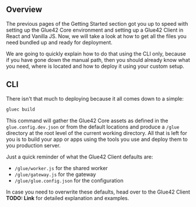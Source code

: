 ## Overview

The previous pages of the Getting Started section got you up to speed with setting up the Glue42 Core environment and setting up a Glue42 Client in React and Vanilla JS. Now, we will take a look at how to get all the files you need bundled up and ready for deployment.

We are going to quickly explain how to do that using the CLI only, because if you have gone down the manual path, then you should already know what you need, where is located and how to deploy it using your custom setup.

## CLI

There isn't that much to deploying because it all comes down to a simple: 

```javascript
gluec build
```

This command will gather the Glue42 Core assets as defined in the `glue.config.dev.json` or from the default locations and produce a `/glue` directory at the root level of the current working directory. All that is left for you is to build your app or apps using the tools you use and deploy them to you production server.

Just a quick reminder of what the Glue42 Client defaults are:
- `/glue/worker.js` for the shared worker
- `/glue/gateway.js` for the gateway
- `/glue/glue.config.json` for the configuration

In case you need to overwrite these defaults, head over to the Glue42 Client **TODO: Link** for detailed explanation and examples.